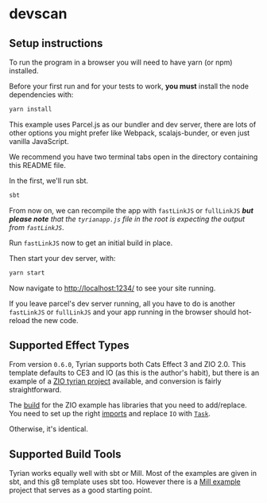 # devscan

## Setup instructions

To run the program in a browser you will need to have yarn (or npm) installed.

Before your first run and for your tests to work, **you must** install the node dependencies with:

```sh
yarn install
```

This example uses Parcel.js as our bundler and dev server, there are lots of other options you might prefer like Webpack, scalajs-bunder, or even just vanilla JavaScript.

We recommend you have two terminal tabs open in the directory containing this README file.

In the first, we'll run sbt.

```sh
sbt
```

From now on, we can recompile the app with `fastLinkJS` or `fullLinkJS` _**but please note** that the `tyrianapp.js` file in the root is expecting the output from `fastLinkJS`_.

Run `fastLinkJS` now to get an initial build in place.

Then start your dev server, with:

```sh
yarn start
```

Now navigate to [http://localhost:1234/](http://localhost:1234/) to see your site running.

If you leave parcel's dev server running, all you have to do is another `fastLinkJS` or `fullLinkJS` and your app running in the browser should hot-reload the new code.

## Supported Effect Types

From version `0.6.0`, Tyrian supports both Cats Effect 3 and ZIO 2.0. This template defaults to CE3 and IO (as this is the author's habit), but there is an example of a [ZIO tyrian project](https://github.com/PurpleKingdomGames/tyrian/blob/main/examples) available, and conversion is fairly straightforward.

The [build](https://github.com/PurpleKingdomGames/tyrian/blob/main/examples/build.sbt#L153) for the ZIO example has libraries that you need to add/replace. You need to set up the right [imports](https://github.com/PurpleKingdomGames/tyrian/blob/main/examples/zio/src/main/scala/example/Main.scala#L6) and replace `IO` with [`Task`](https://github.com/PurpleKingdomGames/tyrian/blob/main/examples/zio/src/main/scala/example/Main.scala#L13).

Otherwise, it's identical.

## Supported Build Tools

Tyrian works equally well with sbt or Mill. Most of the examples are given in sbt, and this g8 template uses sbt too. However there is a [Mill example](https://github.com/PurpleKingdomGames/tyrian/tree/main/examples/mill) project that serves as a good starting point.
